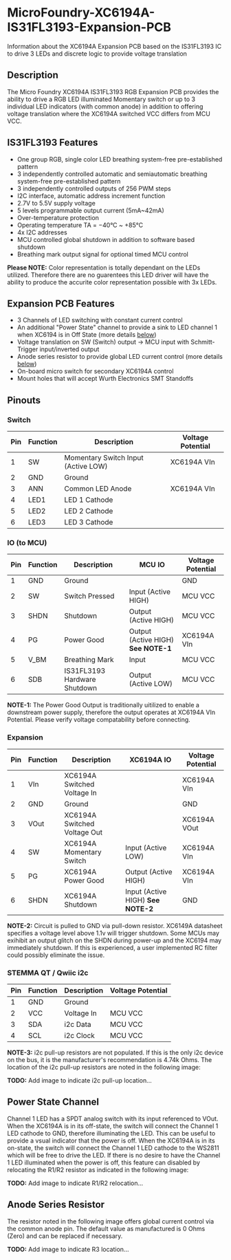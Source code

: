 # MicroFoundry-XC6194A-IS31FL3193-Expansion-PCB
Information about the XC6194A Expansion PCB based on the IS31FL3193 IC to drive 3 LEDs and discrete logic to provide voltage translation

## Description
The Micro Foundry XC6194A IS31FL3193 RGB Expansion PCB provides the ability to drive a RGB LED illuminated Momentary switch or up to 3 individual LED indicators (with common anode) in addition to offering voltage translation where the XC6194A switched VCC differs from MCU VCC. 

## IS31FL3193 Features
- One group RGB, single color LED breathing system-free pre-established pattern
- 3 independently controlled automatic and semiautomatic breathing system-free pre-established pattern
- 3 independently controlled outputs of 256 PWM steps 
- I2C interface, automatic address increment function 
- 2.7V to 5.5V supply voltage 
- 5 levels programmable output current (5mA~42mA)
- Over-temperature protection
- Operating temperature TA = −40°C ~ +85°C 
- 4x I2C addresses
- MCU controlled global shutdown in addition to software based shutdown
- Breathing mark output signal for optional timed MCU control

**Please NOTE:** Color representation is totally dependant on the LEDs utilized. Therefore there are no guarentees this LED driver will have the ability to produce the accurite color representation possible with 3x LEDs.

## Expansion PCB Features
- 3 Channels of LED switching with constant current control
- An additional "Power State" channel to provide a sink to LED channel 1 when XC6194 is in Off State (more details [below](/README.md#power-state-channel))
- Voltage translation on SW (Switch) output -> MCU input with Schmitt-Trigger input/inverted output
- Anode series resistor to provide global LED current control (more details [below](/README.md#anode-series-resistor))
- On-board micro switch for secondary XC6194A control
- Mount holes that will accept Wurth Electronics SMT Standoffs

## Pinouts
### Switch

| Pin | Function | Description | Voltage Potential |
| --- | -------- | ----------- | ---------- |
| 1 | SW | Momentary Switch Input (Active LOW) | XC6194A VIn |
| 2 | GND | Ground | |
| 3 | ANN |Common LED Anode | XC6194A VIn |
| 4 | LED1 | LED 1 Cathode | |
| 5 | LED2 | LED 2 Cathode | |
| 6 | LED3 | LED 3 Cathode | |

### IO (to MCU)

| Pin | Function | Description | MCU IO | Voltage Potential |
| --- | -------- | ----------- | ------ | ---------- |
| 1 | GND | Ground | | GND |
| 2 | SW | Switch Pressed | Input (Active HIGH) | MCU VCC |
| 3 | SHDN | Shutdown | Output (Active HIGH) | MCU VCC |
| 4 | PG | Power Good | Output (Active HIGH) **See NOTE-1** | XC6194A VIn |
| 5 | V_BM | Breathing Mark | Input | MCU VCC |
| 6 | SDB | IS31FL3193 Hardware Shutdown | Output (Active LOW) | MCU VCC |

**NOTE-1:** The Power Good Output is traditionally uitilized to enable a downstream power supply, therefore the output operates at XC6194A VIn Potential. Please verify voltage compatability before connecting.

### Expansion

| Pin | Function | Description | XC6194A IO | Voltage Potential |
| --- | -------- | ----------- | ---------- | ---------- |
| 1 | VIn | XC6194A Switched Voltage In | | XC6194A VIn |
| 2 | GND | Ground | | GND |
| 3 | VOut | XC6194A Switched Voltage Out | | XC6194A VOut |
| 4 | SW | XC6194A Momentary Switch | Input (Active LOW) | XC6194A VIn |
| 5 | PG | XC6194A Power Good | Output (Active HIGH) | XC6194A VIn |
| 6 | SHDN | XC6194A Shutdown | Input (Active HIGH) **See NOTE-2** | GND |

**NOTE-2:** Circuit is pulled to GND via pull-down resistor. XC6149A datasheet specifies a voltage level above 1.1v will trigger shutdown. Some MCUs may exihibit an output glitch on the SHDN during power-up and the XC6194 may immediately shutdown. If this is experienced, a user implemented RC filter could possibly eliminate the issue.

### STEMMA QT / Qwiic i2c 

| Pin | Function | Description | Voltage Potential |
| --- | -------- | ----------- | ---------- |
| 1 | GND | Ground | |
| 2 | VCC | Voltage In | MCU VCC |
| 3 | SDA | i2c Data | MCU VCC|
| 4 | SCL | i2c Clock | MCU VCC|

**NOTE-3:** i2c pull-up resistors are not populated. If this is the only i2c device on the bus, it is the manufacturer's recommendation is 4.74k Ohms. The location of the i2c pull-up resistors are noted in the following image:

**TODO:** Add image to indicate i2c pull-up location...

## Power State Channel
Channel 1 LED has a SPDT analog switch with its input referenced to VOut. When the XC6194A is in its off-state, the switch will connect the Channel 1 LED cathode to GND, therefore illuminating the LED. This can be useful to provide a vsual indicator that the power is off. When the XC6194A is in its on-state, the switch will connect the Channel 1 LED cathode to the WS2811 which will be free to drive the LED. If there is no desire to have the Channel 1 LED illuminated when the power is off, this feature can disabled by relocating the R1/R2 resistor as indicated in the following image:

**TODO:** Add image to indicate R1/R2 relocation...

## Anode Series Resistor
The resistor noted in the following image offers global current control via the common anode pin. The default value as manufactured is 0 Ohms (Zero) and can be replaced if necessary.

**TODO:** Add image to indicate R3 location...
